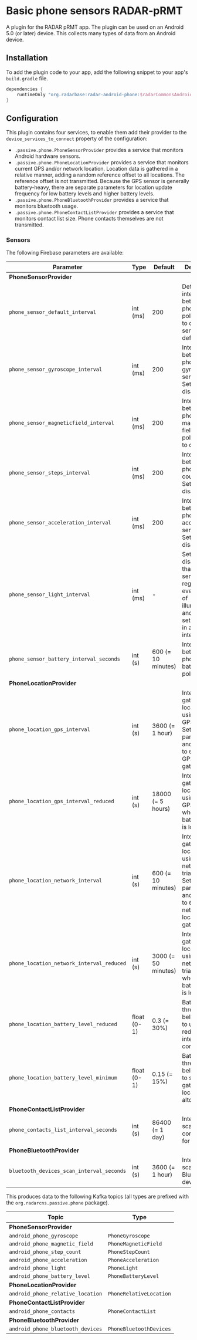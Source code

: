 # Basic phone sensors RADAR-pRMT

A plugin for the RADAR pRMT app. The plugin can be used on an Android 5.0 (or later) device. This collects many types of data from an Android device.

## Installation

To add the plugin code to your app, add the following snippet to your app's `build.gradle` file.

```gradle
dependencies {
    runtimeOnly "org.radarbase:radar-android-phone:$radarCommonsAndroidVersion"
}
```

## Configuration

This plugin contains four services, to enable them add their provider to the `device_services_to_connect` property of the configuration:

- `.passive.phone.PhoneSensorProvider` provides a service that monitors Android hardware sensors.
- `.passive.phone.PhoneLocationProvider` provides a service that monitors current GPS and/or network location. Location data is gathered in a relative manner, adding a random reference offset to all locations. The reference offset is not transmitted. Because the GPS sensor is generally battery-heavy, there are separate parameters for location update frequency for low battery levels and higher battery levels.
- `.passive.phone.PhoneBluetoothProvider` provides a service that monitors bluetooth usage.
- `.passive.phone.PhoneContactListProvider` provides a service that monitors contact list size. Phone contacts themselves are not transmitted.

### Sensors

The following Firebase parameters are available:

| Parameter | Type | Default | Description |
| --------- | ---- | ------- | ----------- |
| **PhoneSensorProvider** |||
| `phone_sensor_default_interval` | int (ms) | 200 | Default interval between phone sensor polls. Set to `0` to disable sensors by default. |
| `phone_sensor_gyroscope_interval` | int (ms) | 200 | Interval between phone gyroscope sensor polls. Set to `0` to disable. |
| `phone_sensor_magneticfield_interval` | int (ms) | 200 | Interval between phone magnetic field sensor polls. Set to `0` to disable.  |
| `phone_sensor_steps_interval` | int (ms) | 200 | Interval between phone step counter polls. Set to `0` to disable. |
| `phone_sensor_acceleration_interval` | int (ms) | 200 | Interval between phone acceleration sensor polls. Set to `0` to disable. |
| `phone_sensor_light_interval` | int (ms) | - | Set to `0` to disable. Note that the light sensor registers every change of illuminance and can't be set to record in a specific interval |
| `phone_sensor_battery_interval_seconds` | int (s) | 600 (= 10 minutes) | Interval between phone battery level polls. |
| **PhoneLocationProvider** |||
| `phone_location_gps_interval` | int (s) | 3600 (= 1 hour) | Interval for gathering location using the GPS sensor. Set this parameter and the next to `0` to disable GPS data gathering. | 
| `phone_location_gps_interval_reduced` | int (s) | 18000 (= 5 hours) | Interval for gathering location using the GPS sensor when the battery level is low. |
| `phone_location_network_interval` | int (s) | 600 (= 10 minutes) | Interval for gathering location using network triangulation. Set this parameter and the next to `0` to disable network location gathering. |
| `phone_location_network_interval_reduced` | int (s) | 3000 (= 50 minutes) | Interval for gathering location using network triangulation when the battery level is low. |
| `phone_location_battery_level_reduced` | float (0-1) | 0.3 (= 30%) | Battery level threshold, below which to use the reduced interval configuration. |
| `phone_location_battery_level_minimum` | float (0-1) | 0.15 (= 15%) | Battery level threshold, below which to stop gathering location data altogether. |
| **PhoneContactListProvider** |||
| `phone_contacts_list_interval_seconds` | int (s) | 86400 (= 1 day) | Interval for scanning contact list for changes. |
| **PhoneBluetoothProvider** |||
| `bluetooth_devices_scan_interval_seconds` | int (s) | 3600 (= 1 hour) | Interval for scanning Bluetooth devices. |

This produces data to the following Kafka topics (all types are prefixed with the `org.radarcns.passive.phone` package).

| Topic | Type |
| ----- | ---- |
| **PhoneSensorProvider** ||
| `android_phone_gyroscope` | `PhoneGyroscope` |
| `android_phone_magnetic_field` | `PhoneMagneticField` |
| `android_phone_step_count` | `PhoneStepCount` |
| `android_phone_acceleration` | `PhoneAcceleration` |
| `android_phone_light` | `PhoneLight` |
| `android_phone_battery_level` | `PhoneBatteryLevel` |
| **PhoneLocationProvider** ||
| `android_phone_relative_location` | `PhoneRelativeLocation` |
| **PhoneContactListProvider** ||
| `android_phone_contacts` | `PhoneContactList` |
| **PhoneBluetoothProvider** ||
| `android_phone_bluetooth_devices` | `PhoneBluetoothDevices` |
